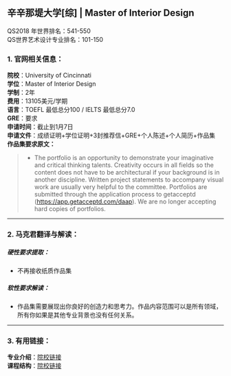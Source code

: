 ## 辛辛那堤大学[综] | Master of Interior Design

QS2018 年世界排名：541-550  
QS世界艺术设计专业排名：101-150 

### 1. 官网相关信息：

**院校**：University of Cincinnati  
**学位**：Master of Interior Design  
**学制**：2年  
**费用**：13105美元/学期  
**语言**：TOEFL 最低总分100 / IELTS 最低总分7.0  
**GRE**：要求    
**申请时间**：截止到1月7日  
**申请文件**：成绩证明+学位证明+3封推荐信+GRE+个人陈述+个人简历+作品集  
**作品集要求原文：**   

> - The portfolio is an opportunity to demonstrate your imaginative and critical thinking talents. Creativity occurs in all fields so the content does not have to be architectural if your background is in another discipline. Written project statements to accompany visual work are usually very helpful to the committee. Portfolios are submitted through the application process to getacceptd (https://app.getacceptd.com/daap). We are no longer accepting hard copies of portfolios.


---


### 2. 马克君翻译与解读：

##### 硬性要求提取：
- 不再接收纸质作品集


##### 软性要求解读：
- 作品集需要展现出你良好的创造力和思考力。作品内容范围可以是所有领域，所有你如果是其他专业背景也没有任何关系。


---


### 3. 有用链接：

**专业介绍**：[院校链接](https://design.asu.edu/degree-programs/interior-design-msd)  
**课程结构**：[院校链接](https://webapp4.asu.edu/programs/t5/majorinfo/ASU00/ARINTDEMSD/graduate/false)
